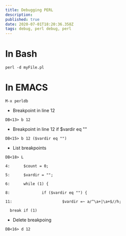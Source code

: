 ```yaml
---
title: Debugging PERL
description: 
published: true
date: 2020-07-01T18:20:36.358Z
tags: debug, perl debug, perl
---
```


# In Bash
```
perl -d myFile.pl
```

# In EMACS

```text
M-x perldb
```

* Breakpoint in line 12
```text
DB<13> b 12  
```
* Breakpoint in line 12 if $vardir eq ""


```text
DB<15> b 12 ($vardir eq "")
```

* List breakpoints


```text
DB<18> L

4:      $count = 0;

5:      $vardir = "";

6:      while (1) {

8:              if ($vardir eq "") {

11:                      $vardir =~ a/^\a+|\a+$//h;

  break if (1)
```

* Delete breakpoing


```text
DB<16> d 12
```


